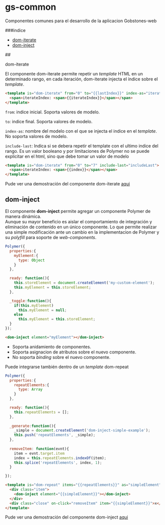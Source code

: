 # gs-common

Componentes comunes para el desarrollo de la aplicacion Gobstones-web

###indice

* [dom-iterate](#user-content-dom-iterate) 
* [dom-inject](#user-content-dom-inject) 


##<div name="dom-iterate">dom-iterate</div>

El componente dom-iterate permite repetir un *template* HTML en un determinado rango, 
en cada iteración, dom-iterate injecta el índice sobre el *template*.


```html
<template is="dom-iterate" from="0" to="{{lastIndex}}" index-as="iterateIndex">
  <span>iterateIndex: <span>{{iterateIndex}}</span></span>
</template>
```

`from`: indice inicial. Soporta valores de modelo.

`to`: indice final. Soporta valores de modelo.

`index-as`: nombre del modelo con el que se injecta el indice en el *template*. No soporta valores de modelo.

`include-last`: Indica si se debera repetir el template con el ultimo indice del rango. 
Es un valor booleano y por limitaciones de Polymer no se puede explicitar en el html, sino que debe tomar un valor de modelo

```html
<template is="dom-iterate" from="0" to="7" include-last="includeLast">
  <span>iterateIndex: <span>{{index}}</span></span>
</template>
```

Pude ver una demostración del componente dom-iterate [aqui](http://gobstones-web.github.io/bower_components/gs-common/demo/dom-iterate/)


## <div name="dom-inject">dom-inject</div>

El componente **dom-inject** permite agregar un componente Polymer de manera dinámica.  
Aunque su mayor beneficio es aislar el comportamiento de integración y eliminación de contenido 
en un único componente. Lo que permite realizar una simple modificación ante un cambio en la implementacion de Polymer y 
su *polyfill* para soporte de *web-components*.

```js
Polymer({
  properties:{
    myElement:{
      type: Object
    }
  },

  ready: function(){
    this.storeElement = document.createElement('my-custom-element');
    this.myElement = this.storeElement;
  },

  _toggle:function(){
    if(this.myElement)
      this.myElement = null;
    else
      this.myElement = this.storeElement;
  }
});
```


```html
<dom-inject element="myElement"></dom-inject>
```

* Soporta anidamiento de componentes.
* Soporta asignacion de atributos sobre el nuevo componente.
* No soporta *binding* sobre el nuevo componente.

Puede integrarse también dentro de un *template* dom-repeat

```js
Polymer({
  properties:{
    repeatElements:{
      type: Array
    }
  },

  ready: function(){
    this.repeatElements = [];
  },
  
  _generate:function(){
    _simple = document.createElement('dom-inject-simple-example');
    this.push('repeatElements', _simple);
  },
      
  removeItem: function(evnt){
    item = evnt.target.item
    index = this.repeatElements.indexOf(item);
    this.splice('repeatElements', index, 1);
  }

});
```


```html
<template is="dom-repeat" items="{{repeatElements}}" as="simpleElement" index-as="itemIndex">
  <div class="item">
    <dom-inject element="{{simpleElement}}"></dom-inject>
  </div>
  <div class="close" on-click="removeItem" item="{{simpleElement}}">x</div>
</template>
```

Pude ver una demostración del componente dom-inject [aqui](http://gobstones-web.github.io/bower_components/gs-common/demo/dom-inject/)



